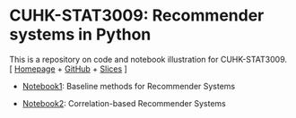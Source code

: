 # **CUHK**-**STAT3009**: Recommender systems in Python

This is a repository on code and notebook illustration for CUHK-STAT3009. [ [Homepage](https://www.bendai.org/STAT3009/) + [GitHub](https://github.com/statmlben/CUHK-STAT3009) + [Slices]() ]

- [Notebook1](notebook1.ipynb): Baseline methods for Recommender Systems

- [Notebook2](notebook2.ipynb): Correlation-based Recommender Systems